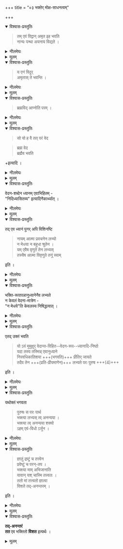 +++
title = "०३ भक्तेर् मोक्ष-साधनत्वम्"

+++
<details open><summary>विश्वास-प्रस्तुतिः</summary>

> तम् एवं विद्वान् अमृत इह भवति  
नान्यः पन्था अयनाय विद्यते । 
</details>

<details><summary>नीलमेघः</summary>

उपनिषदों में जहाँ तहाँ ब्रह्मज्ञान  
मोक्ष का साधन कहा गया है वे वचन ये हैं कि-  

(१) " तमेवं विद्वानमृत इह भवति नान्यः पन्था अयनाय विद्यते"  

अर्थात् 

> उस परमात्मा को जानने वाला विद्वान्  
इस संसार में मुक्त हो जाता है,  
मोक्ष के लिये  
ब्रह्मज्ञान के सिवाय  
दूसरा कोई साधन है नहीं ।  

</details>


<details><summary>मूलम्</summary>

तम् एवं विद्वान् अमृत इह भवति  
नान्यः पन्था अयनाय विद्यते । 

</details>


<details open><summary>विश्वास-प्रस्तुतिः</summary>

> य एनं विदुर्  
अमृतास् ते भवन्ति । 
</details>

<details><summary>नीलमेघः</summary>

( २ ) " य एनं विदुरमृतास् ते भवन्ति" 

अर्थात् 

जो इस परमात्मा को जानते हैं, वे मुक्त हो जाते हैं । 
</details>


<details><summary>मूलम्</summary>

य एनं विदुर् अमृतास् ते भवन्ति । 
</details>
 


<details open><summary>विश्वास-प्रस्तुतिः</summary>

> ब्रह्मविद् आप्नोति परम् । 
</details>

<details><summary>नीलमेघः</summary>

(३) "ब्रह्मविदाप्नोति परम्" 

अर्थात् 

ब्रह्म को जानने वाला परब्रह्म को प्राप्त करता है ।  

</details>


<details><summary>मूलम्</summary>

ब्रह्मविद् आप्नोति परम् । 
</details>

<details open><summary>विश्वास-प्रस्तुतिः</summary>

> सो यो ह वै तत् परं वेद  

> ब्रह्म वेद  
ब्रह्मैव भवति

+इत्यादि । 
</details>

<details><summary>नीलमेघः</summary>

(४) "स यो ह वै तत् परमं ब्रह्म वेद"  
अर्थात्  
जो इस परब्रह्म को जानता है ।  

(५) "ब्रह्म वेद ब्रह्मव भवति" अर्थात् जो ब्रह्म को जानता है, वह ब्रह्म ही हो जाता है अर्थात् परमसाम्य को प्राप्त होता है । 
</details>



<details><summary>मूलम्</summary>

सो यो ह वै तत् परं वेद 

ब्रह्म वेद ब्रह्मैव भवतीत्यादि । 
</details>

<details open><summary>विश्वास-प्रस्तुतिः</summary>

वेदन-शब्देन ध्यानम् एवाभिहितम् -  
"निदिध्यासितव्य" इत्यादिनैकार्थ्यात् । 
</details>

<details><summary>नीलमेघः</summary>

ऊपर उद्धृत वचनों से ज्ञान मोक्षसाधन प्रतीत होता है ।  
परन्तु उस ज्ञान को ध्यानरूप समझना चाहिये  
क्योंकि "निदिध्यासितव्यः" इत्यादि वचन  
ध्यान को मोक्षसाधन बतला रहे हैं ।  
ज्ञान सामान्य है,  
ध्यान ज्ञानविशेष है,  
सामान्य को विशेष में पर्यवसान करना चाहिये ।+++(5)+++  
इन वचनों में सामरस्य लाना चाहिये  
न कि विरोध ।  

</details>


<details><summary>मूलम्</summary>

वेदनशब्देन ध्यानम् एवाभिहितम् - निदिध्यासितव्य इत्यादिनैकार्थ्यात् । 
</details>

<details open><summary>विश्वास-प्रस्तुतिः</summary>

तद् एव ध्यानं पुनर् अपि विशिनष्टि 

> नायम् आत्मा प्रवचनेन लभ्यो  
न मेधया न बहुधा श्रुतेन ।  
यम् एवैष वृणुते तेन लभ्यस्  
तस्यैष आत्मा विवृणुते तनूं स्वाम्  

इति ।  

</details>

<details><summary>नीलमेघः</summary>

निम्नलिखित श्रुतिवचन उस ध्यान में एक विशेषाकार को बतलाता है ।  

> नायमात्मा प्रवचनेन लभ्यो  
> न मेधया न बहुना श्रुतेन ।  
> यमेवं वृणुते तेन लभ्यस्  
> तस्यैष आत्मा विवृणुते तनूं स्वाम् ।।  

अर्थात् 

> यह परमात्मा उस मनन से भी लभ्य न होंगे  
जो प्रवचन का कारण एवं कार्य है,  
परमात्मा मेधा अर्थात् ध्यान से  
तथा बहुत श्रवण करने से भी प्राप्त न होंगे,  
परमात्मा जिसे चाहते हैं  
उसे मिलते हैं,  
उसको परमात्मा अपना स्वरूप प्रकाशित करते हैं ।  

</details>


<details><summary>मूलम्</summary>

तद् एव ध्यानं पुनर् अपि विशिनष्टि 

> नायमात्मा प्रवचनेन लभ्यो  
> न मेधया न बहुधा श्रुतेन ।  
> यमेवैष वृणुते तेन लभ्यस्  
> तस्यैष आत्मा विवृणुते तनूं स्वाम्  

इति ।  

</details>

<details open><summary>विश्वास-प्रस्तुतिः</summary>

भक्ति-रूपापन्नानुध्यानेनैव लभ्यते  
न केवलं वेदना-मात्रेण -  
"न मेधये"ति केवलस्य निषिद्धत्वात् ।
</details>

<details><summary>नीलमेघः</summary>

यद्यपि इस वचन में अन्यान्यश्रुतिविहित श्रवण मनन और निदिध्यासन का खण्डन सा प्रतीत होता है,  
वास्तव में वैसी बात नहीं है ।  
यह श्रुति प्रेम मिश्रित ध्यान को  
मोक्षोपाय बताती है ।  
प्रेममिश्रित ध्यान ही भक्ति है ।  

जिन श्रवण मनन और निदिध्यासन का खण्डन  
प्रतीत होता है,  
वे सब प्रेम-रहित श्रवण मनन और निदिध्यासन हैं।  

</details>


<details><summary>मूलम्</summary>

भक्तिरूपापन्नानुध्यानेनैव लभ्यते न केवलं वेदनामात्रेण न मेधयेति केवलस्य निषिद्धत्वात् ।
</details>

<details open><summary>विश्वास-प्रस्तुतिः</summary>

एतद् उक्तं भवति 

> यो ऽयं मुमुक्षुर्  वेदान्त-विहित--वेदन-रूप--ध्यानादि-निष्ठो  
यदा तस्य तस्मिन्न् एवानुध्याने  
निरवधिकातिशया +++(भगवति)+++ प्रीतिर् जायते  
तदैव तेन +++(प्रति-प्रीयमाणेन)+++ लभ्यते परः पुरुष +++(4)+++

इति । 
</details>

<details><summary>नीलमेघः</summary>

यह भाव इस श्रुति के उत्तरार्ध खुल जाता है ।  
उत्तरार्ध में कहा गया है कि  
जिसे परमात्मा चाहते हैं,  
उसको परमात्मा मिलते हैं ।  
यहाँ यह विचार उपस्थित होता है कि  
परमात्मा किसे चाहते हैं ?  

[[१६५]]  
इस प्रश्न का उत्तर लोकानुभव के अनुसार से देना होगा ।  
लोक में देखा जाता है कि  
एक प्रेमी दूसरे प्रेमी को चाहता है ।  

इससे सिद्ध होता है कि  
परमात्मा उसको चाहते हैं,  
जिस पर प्रेम करते हैं,  
परमात्मा उस पर प्रेम करते हैं  
जो परमात्मा पर प्रेम करता हो । 

इससे फलित होता है कि  
परमात्मप्राप्ति को चाहने वालों को  
परमात्मा पर प्रेम करना चाहिये ।  

प्रेमपूर्वक किये जाने वाले श्रवण मनन और ध्यान से  
परमात्मा प्राप्त हो सकते हैं,  
विना प्रेम के किये जाने वाले श्रवण मनन और ध्यान से  
परमात्मा को प्राप्त करना असंभव है । 

इस मन्त्र में श्रवण मनन और ध्यान का जो खण्डन किया गया है,  
वह प्रेमरहित श्रवण मनन और ध्यान के विषय में है । 

शास्त्र में जो श्रवण मनन और ध्यान का विधान है  
वह प्रेममिश्रित श्रवण मनन और ध्यान का है ।  

इस प्रकार भाव को समझने पर  
दोनों श्रुतियों में सामञ्जस्य हो जाता है ।  
इससे यह निष्कर्ष निकलता है कि  
प्रेममिश्र ध्यान करना चाहिये ।  
प्रेममिश्र ध्यान ही भक्तियोग है ।  
भाव यह है कि  
जो मुमुक्षु साधक  
वेदान्तविहित ज्ञानरूपी ध्यान आदि करता रहता है,  
यदि उसको इस ध्यान आदि में अपार प्रेम होता हो  
तो उस ध्यान आदि से भगवान् मिल सकते हैं ।  

</details>


<details><summary>मूलम्</summary>

एतद् उक्तं भवति 

> यो ऽयं मुमुक्षुर् वेदान्तविहितवेदनरूपध्यानादिनिष्ठो यदा तस्य तस्मिन्न् एवानुध्याने निरवधिकातिशया प्रीतिर् जायते तदैव तेन लभ्यते परः पुरुष 

इति । 
</details>



<details open><summary>विश्वास-प्रस्तुतिः</summary>

यथोक्तं भगवता

> पुरुषः स परः पार्थ  
भक्त्या लभ्यस् त्व् अनन्यया ।  
भक्त्या त्व् अनन्यया शक्यो  
ऽहम् एवं-विधो ऽर्जुन । 
</details>

<details><summary>नीलमेघः</summary>

श्रीभगवान ने श्रीगीता में  
इस अर्थ को कई बार कहा है ।  
ये उनकी सूक्तियाँ हैं कि-  

> पुरुषः स परः पार्थ  
भक्त्या लभ्यस् त्व् अनन्यया ।  
भक्त्या त्व् अनन्यया शक्यो  
ऽहम् एवं-विधो ऽर्जुन । 


अर्थात् 

> हे पार्थ !! वह परमपुरुष परमात्मा  
> अनन्य भक्ति से ही प्राप्त हो सकते हैं । 

</details>


<details><summary>मूलम्</summary>

यथोक्तं भगवता

> पुरुषः स परः पार्थ  
भक्त्या लभ्यस् त्व् अनन्यया ।  
भक्त्या त्व् अनन्यया शक्यो  
ऽहम् एवंविधो ऽर्जुन । 
</details>

<details open><summary>विश्वास-प्रस्तुतिः</summary>

> ज्ञातुं द्रष्टुं च तत्त्वेन  
प्रवेष्टुं च परन्-तप ।  
भक्त्या माम् अभिजानाति  
यावान् यश् चास्मि तत्त्वतः ।  
ततो मां तत्त्वतो ज्ञात्वा  
विशते तद्-अनन्तरम् । 

इति । 
</details>

<details><summary>नीलमेघः</summary>

> ज्ञातुं द्रष्टुं च तत्त्वेन प्रवेष्टुं च परंतप ।  
भक्त्या मामभिजानाति  
यावान् यश्चास्मि तत्त्वतः ।  
ततो मां तत्त्वतो ज्ञात्वा  
विशते तदनन्तरम् ।।  

> हे अर्जुन !! अनन्यभक्ति के द्वारा ही  
> इस प्रकार के हम शास्त्रों से जाने जा सकते हैं,  
> अच्छी तरह से यथार्थरूप से  
> मेरा साक्षात्कार भी  
> अनन्यभक्ति के द्वारा ही प्राप्त हो सकता है ।  
यथार्थरीति से मुझमें प्रवेश  
अर्थात् मेरी प्राप्ति भी  
अनन्यभक्ति के द्वारा ही सधती है । 
</details>


<details><summary>मूलम्</summary>

ज्ञातुं द्रष्टुं च तत्त्वेन  
प्रवेष्टुं च परन्तप ।  
भक्त्या माम् अभिजानाति  
यावान् यश् चास्मि तत्त्वतः ।  
ततो मां तत्त्वतो ज्ञात्वा विशते तदनन्तरम् । इति । 
</details>


<details open><summary>विश्वास-प्रस्तुतिः</summary>

**तद्-अनन्तरं**  
**तत** एव भक्तितो **विशत** इत्यर्थः । 
</details>

<details><summary>मूलम्</summary>

तदनन्तरं तत एव भक्तितो विशत इत्यर्थः । 
</details>
